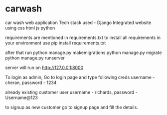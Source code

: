 # carwash
car wash web application
Tech stack used - Django Integrated website using css html js python

requirements are mentioned in requirements.txt
to install all requirements in your environment use pip install requirements.txt

after that run
python manage.py makemigrations
python manage.py migrate
python manage.py runserver

server will run on 
http://127.0.0.1:8000

To login as admin, Go to login page and type following creds
username - cheran,
password - 1234

already existing customer user
username - richards,
password - Username@123

to signup as new customer go to signup page and fill the details.
